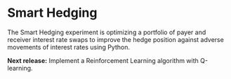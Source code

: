 # Smart Hedging

The Smart Hedging experiment is optimizing a portfolio of payer and receiver interest rate swaps to improve the hedge position against adverse movements of interest rates using Python.

<b>Next release:</b>
Implement a Reinforcement Learning algorithm with Q-learning.
